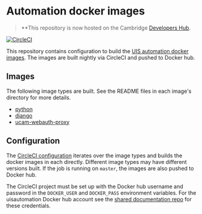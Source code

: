 # Automation docker images

> **This repository is now hosted on the Cambridge
> [Developers Hub](https://gitlab.developers.cam.ac.uk/uis/devops/infra/dockerimages/).

[![CircleCI](https://circleci.com/gh/uisautomation/dockerimages.svg?style=svg)](https://circleci.com/gh/uisautomation/dockerimages)

This repository contains configuration to build the [UIS automation docker
images](https://hub.docker.com/r/uisautomation/). The images are built nightly
via CircleCI and pushed to Docker hub.

## Images

The following image types are built. See the README files in each image's
directory for more details.

* [python](python/README.md)
* [django](python/README.md)
* [ucam-webauth-proxy](ucam-webauth-proxy/README.md)

## Configuration

The [CircleCI configuration](.circleci/config.yml) iterates over the image types
and builds the docker images in each directly. Different image types may have
different versions built. If the job is running on ``master``, the images are
also pushed to Docker hub.

The CircleCI project must be set up with the Docker hub username and password in
the ``DOCKER_USER`` and ``DOCKER_PASS`` environment variables. For the
uisautomation Docker hub account see the [shared documentation
repo](https://github.com/uisautomation/docs) for these credentials.
